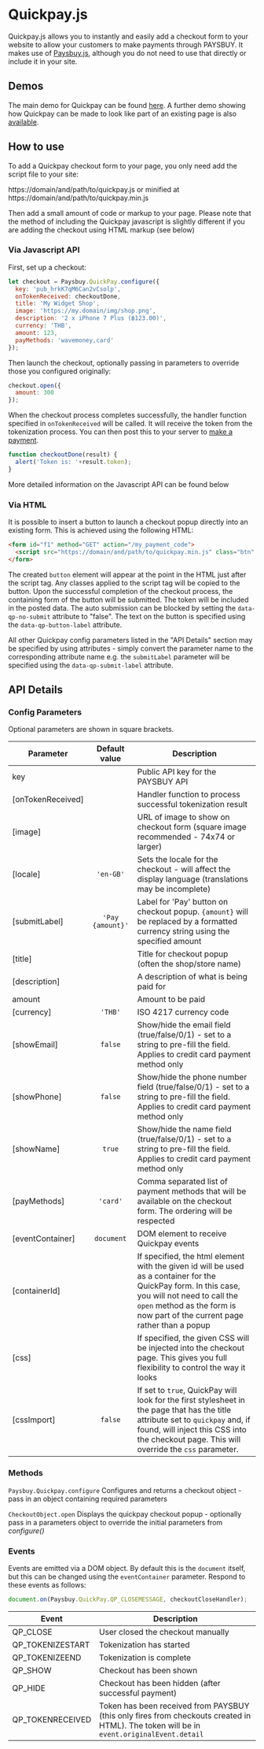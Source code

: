 # Quickpay.js

Quickpay.js allows you to instantly and easily add a checkout form to your website to allow your customers to make payments through PAYSBUY. It makes use of [Paysbuy.js](https://github.com/paysbuy/paysbuy.js), although you do not need to use that directly or include it in your site.


## Demos

The main demo for Quickpay can be found [here](https://paysbuy.github.io/quickpay.js/demo/). A further demo showing how Quickpay can be made to look like part of an existing page is also [available](https://paysbuy.github.io/quickpay.js/demo2/).



## How to use

To add a Quickpay checkout form to your page, you only need add the script file to your site:

https://domain/and/path/to/quickpay.js or minified at https://domain/and/path/to/quickpay.min.js 


Then add a small amount of code or markup to your page. Please note that the method of including the Quickpay javascript is slightly different if you are adding the checkout using HTML markup (see below)



### Via Javascript API

First, set up a checkout:

```javascript
let checkout = Paysbuy.QuickPay.configure({
  key: 'pub_hrkK7qM6Can2vCsolp',
  onTokenReceived: checkoutDone,
  title: 'My Widget Shop',
  image: 'https://my.domain/img/shop.png',
  description: '2 x iPhone 7 Plus (฿123.00)',
  currency: 'THB',
  amount: 123,
  payMethods: 'wavemoney,card'
});
```

Then launch the checkout, optionally passing in parameters to override those you configured originally:

```javascript
checkout.open({
  amount: 300
});
```

When the checkout process completes successfully, the handler function specified in `onTokenReceived` will be called. It will receive the token from the tokenization process. You can then post this to your server to [make a payment](https://docs.paysbuy.com/paypi/#create-a-payment).

```javascript
function checkoutDone(result) {
  alert('Token is: '+result.token);
}
```

More detailed information on the Javascript API can be found below



### Via HTML

It is possible to insert a button to launch a checkout popup directly into an existing form. This is achieved using the following HTML:

```html
<form id="f1" method="GET" action="/my_payment_code">
  <script src="https://domain/and/path/to/quickpay.min.js" class="btn" data-qp-image="https://my.domain/img/shop.png" data-qp-key="pub_hrkK7qM6Can2vCsolp" data-qp-title="My Widget Shop" data-qp-description="2 Widgets @ ฿1,500" data-qp-amount=3000></script>
</form>
```

The created `button` element will appear at the point in the HTML just after the script tag. Any classes applied to the script tag will be copied to the button. Upon the successful completion of the checkout process, the containing form of the button will be submitted. The token will be included in the posted data. The auto submission can be blocked by setting the `data-qp-no-submit` attribute to "false". The text on the button is specified using the `data-qp-button-label` attribute.

All other Quickpay config parameters listed in the "API Details" section may be specified by using attributes - simply convert the parameter name to the corresponding attribute name e.g. the `submitLabel` parameter will be specified using the `data-qp-submit-label` attribute.
 



## API Details

### Config Parameters

Optional parameters are shown in square brackets.

Parameter         | Default value    | Description
----------------- |:----------------:| --------------------
key               |                  | Public API key for the PAYSBUY API
[onTokenReceived] |                  | Handler function to process successful tokenization result
[image]           |                  | URL of image to show on checkout form (square image recommended - 74x74 or larger)
[locale]          | `'en-GB'`        | Sets the locale for the checkout - will affect the display language (translations may be incomplete)
[submitLabel]     | `'Pay {amount}'` | Label for 'Pay' button on checkout popup. `{amount}` will be replaced by a formatted currency string using the specified amount
[title]           |                  | Title for checkout popup (often the shop/store name)
[description]     |                  | A description of what is being paid for
amount            |                  | Amount to be paid
[currency]        | `'THB'`          | ISO 4217 currency code
[showEmail]       | `false`          | Show/hide the email field (true/false/0/1) - set to a string to pre-fill the field. Applies to credit card payment method only
[showPhone]       | `false`          | Show/hide the phone number field (true/false/0/1) - set to a string to pre-fill the field. Applies to credit card payment method only
[showName]        | `true`           | Show/hide the name field (true/false/0/1) - set to a string to pre-fill the field. Applies to credit card payment method only
[payMethods]      | `'card'`         | Comma separated list of payment methods that will be available on the checkout form. The ordering will be respected
[eventContainer]  | `document`       | DOM element to receive Quickpay events
[containerId]     |                  | If specified, the html element with the given id will be used as a container for the QuickPay form. In this case, you will not need to call the `open` method as the form is now part of the current page rather than a popup
[css]             |                  | If specified, the given CSS will be injected into the checkout page. This gives you full flexibility to control the way it looks
[cssImport]       | `false`          | If set to `true`, QuickPay will look for the first stylesheet in the page that has the title attribute set to `quickpay` and, if found, will inject this CSS into the checkout page. This will override the `css` parameter.



### Methods

`Paysbuy.Quickpay.configure`
Configures and returns a checkout object - pass in an object containing required parameters

`CheckoutObject.open`
Displays the quickpay checkout popup - optionally pass in a parameters object to override the initial parameters from _configure()_


### Events

Events are emitted via a DOM object. By default this is the `document` itself, but this can be changed using the `eventContainer` parameter. Respond to these events as follows:

```javascript
document.on(Paysbuy.QuickPay.QP_CLOSEMESSAGE, checkoutCloseHandler);
```

Event            | Description
---------------- | ------------------------------------
QP_CLOSE         | User closed the checkout manually
QP_TOKENIZESTART | Tokenization has started
QP_TOKENIZEEND   | Tokenization is complete
QP_SHOW          | Checkout has been shown
QP_HIDE          | Checkout has been hidden (after successful payment)
QP_TOKENRECEIVED | Token has been received from PAYSBUY (this only fires from checkouts created in HTML). The token will be in `event.originalEvent.detail`